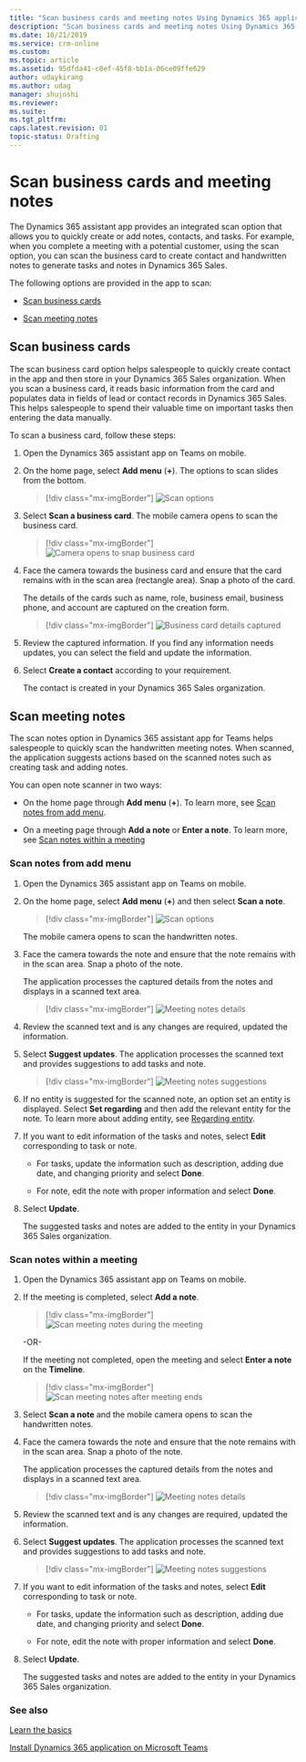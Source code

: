 ```yaml
---
title: "Scan business cards and meeting notes Using Dynamics 365 application in Teams | MicrosoftDocs"
description: "Scan business cards and meeting notes Using Dynamics 365 application in Teams"
ms.date: 10/21/2019
ms.service: crm-online
ms.custom: 
ms.topic: article
ms.assetid: 95dfda41-c0ef-45f8-bb1a-06ce09ffe629
author: udaykirang
ms.author: udag
manager: shujoshi
ms.reviewer: 
ms.suite: 
ms.tgt_pltfrm: 
caps.latest.revision: 01
topic-status: Drafting
---
```


# Scan business cards and meeting notes

The Dynamics 365 assistant app provides an integrated scan option that allows you to quickly create or add notes, contacts, and tasks. For example, when you complete a meeting with a potential customer, using the scan option, you can scan the business card to create contact and handwritten notes to generate tasks and notes in Dynamics 365 Sales.

The following options are provided in the app to scan:

-	[Scan business cards](#scan-business-cards)

-	[Scan meeting notes](#scan-meeting-notes)

## Scan business cards

The scan business card option helps salespeople to quickly create contact in the app and then store in your Dynamics 365 Sales organization. When you scan a business card, it reads basic information from the card and populates data in fields of lead or contact records in Dynamics 365 Sales. This helps salespeople to spend their valuable time on important tasks then entering the data manually.

To scan a business card, follow these steps:

1.	Open the Dynamics 365 assistant app on Teams on mobile.

2.	On the home page, select **Add menu** (**+**). The options to scan slides from the bottom.

    > [!div class="mx-imgBorder"]
    > ![Scan options](media/si-teams-app-scan-options.png "Scan options")

3.	Select **Scan a business card**. The mobile camera opens to scan the business card. 

    > [!div class="mx-imgBorder"]
    > ![Camera opens to snap business card](media/si-teams-app-scan-card-camera.png  "Camera opens to snap business card")

4.	Face the camera towards the business card and ensure that the card remains with in the scan area (rectangle area). Snap a photo of the card. 

    The details of the cards such as name, role, business email, business phone, and account are captured on the creation form. 

    > [!div class="mx-imgBorder"]
    > ![Business card details captured](media/si-teams-app-scan-card-details.png  "Business card details captured")

5.	Review the captured information. If you find any information needs updates, you can select the field and update the information.

6.	Select **Create a contact** according to your requirement.

    The contact is created in your Dynamics 365 Sales organization.

## Scan meeting notes

The scan notes option in Dynamics 365 assistant app for Teams helps salespeople to quickly scan the handwritten meeting notes. When scanned, the application suggests actions based on the scanned notes such as creating task and adding notes.

You can open note scanner in two ways:

-	On the home page through **Add menu** (**+**). To learn more, see [Scan notes from add menu](#scan-notes-from-add-menu).

-	On a meeting page through **Add a note** or **Enter a note**. To learn more, see [Scan notes within a meeting](#scan-notes-within-a-meeting)

### Scan notes from add menu

1.	Open the Dynamics 365 assistant app on Teams on mobile.

2.	On the home page, select **Add menu** (**+**) and then select **Scan a note**. 

    > [!div class="mx-imgBorder"]
    > ![Scan options](media/si-teams-app-scan-options.png "Scan options")

    The mobile camera opens to scan the handwritten notes.

3.	Face the camera towards the note and ensure that the note remains with in the scan area. Snap a photo of the note. 

    The application processes the captured details from the notes and displays in a scanned text area.

    > [!div class="mx-imgBorder"]
    > ![Meeting notes details](media/si-teams-app-scan-notes-details.png "Meeting notes details")

4.	Review the scanned text and is any changes are required, updated the information.

5.	Select **Suggest updates**. The application processes the scanned text and provides suggestions to add tasks and note.

    > [!div class="mx-imgBorder"]
    > ![Meeting notes suggestions](media/si-teams-app-scan-note-suggestions.png "Meeting notes suggestions")

6.	If no entity is suggested for the scanned note, an option set an entity is displayed. Select **Set regarding** and then add the relevant entity for the note. To learn more about adding entity, see [Regarding entity](working-with-meetings-teams.md#regarding-entity). 

7.	If you want to edit information of the tasks and notes, select **Edit** corresponding to task or note.

    -	For tasks, update the information such as description, adding due date, and changing priority and select **Done**.

    -	For note, edit the note with proper information and select **Done**.

8.	Select **Update**. 

    The suggested tasks and notes are added to the entity in your Dynamics 365 Sales organization.

### Scan notes within a meeting

1.	Open the Dynamics 365 assistant app on Teams on mobile.

2.	If the meeting is completed, select **Add a note**. 

    > [!div class="mx-imgBorder"]
    > ![Scan meeting notes during the meeting](media/si-teams-app-scan-note-during-meeting.png "Scan meeting notes during the meeting")

    -OR-

    If the meeting not completed, open the meeting and select **Enter a note** on the **Timeline**.

    > [!div class="mx-imgBorder"]
    > ![Scan meeting notes after meeting ends](media/si-teams-app-scan-note-after-meeting-ends.png "Scan meeting notes after meeting ends")

3.	Select **Scan a note** and the mobile camera opens to scan the handwritten notes.

4.	Face the camera towards the note and ensure that the note remains with in the scan area. Snap a photo of the note. 

    The application processes the captured details from the notes and displays in a scanned text area.

    > [!div class="mx-imgBorder"]
    > ![Meeting notes details](media/si-teams-app-scan-notes-details.png "Meeting notes details")

5.	Review the scanned text and is any changes are required, updated the information.

6.	Select **Suggest updates**. The application processes the scanned text and provides suggestions to add tasks and note.

    > [!div class="mx-imgBorder"]
    > ![Meeting notes suggestions](media/si-teams-app-scan-note-suggestions.png "Meeting notes suggestions")

7.	If you want to edit information of the tasks and notes, select **Edit** corresponding to task or note.

    -	For tasks, update the information such as description, adding due date, and changing priority and select **Done**.

    -	For note, edit the note with proper information and select **Done**.

8.	Select **Update**. 

    The suggested tasks and notes are added to the entity in your Dynamics 365 Sales organization.

### See also

[Learn the basics](learn-basics-dynamics-365-application-teams.md)

[Install Dynamics 365 application on Microsoft Teams](install-assistant-application-microsoft-teams.md)